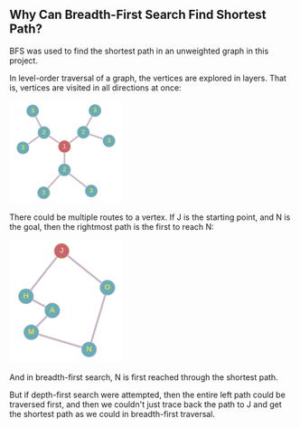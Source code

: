 ## Why Can Breadth-First Search Find Shortest Path?

BFS was used to find the shortest path in an unweighted graph in this project.

In level-order traversal of a graph, the vertices are explored in layers. That is, vertices are visited in all directions at once:

<img src="images/simple.png" alt="isolated" width="200"/>


There could be multiple routes to a vertex. If J is the starting point, and N is the goal, then the rightmost path is the first to reach N:

<img src="images/simple_2.png" alt="isolated" width="200"/>

And in breadth-first search, N is first reached through the shortest path.

But if depth-first search were attempted, then the entire left path could be traversed first, and then we couldn't just trace back the path to J and get the shortest path as we could in breadth-first traversal.